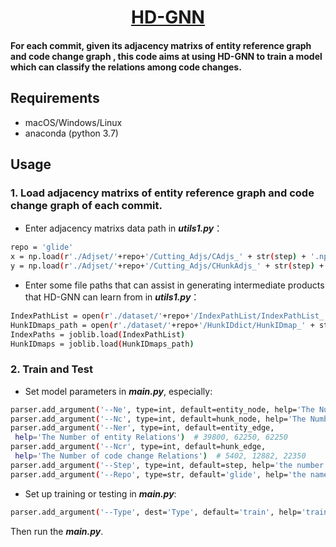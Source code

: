  <div align="center">
  <h1 id="HD-GNN"><a href="https://gitee.com/fanmengdan1/fgfe/" target="repo">HD-GNN</a></h1>
</div>

#### For each commit, given its adjacency matrixs of  entity reference graph and code change graph , this code aims at using HD-GNN to train a model which can classify  the relations among code changes.

## Requirements
- macOS/Windows/Linux
- anaconda (python 3.7)

## Usage

### 1. Load adjacency matrixs of  entity reference graph and code change graph of each commit.

 - Enter adjacency matrixs data path in ***utils1.py***：
```sh
repo = 'glide'
x = np.load(r'./Adjset/'+repo+'/Cutting_Adjs/CAdjs_' + str(step) + '.npy', allow_pickle=True)  # x是entity adj (100,200,200)  
y = np.load(r'./Adjset/'+repo+'/Cutting_Adjs/CHunkAdjs_' + str(step) + '.npy', allow_pickle=True)  # y是hunk adj (100,74,74)  
```
 - Enter some file paths that can assist in generating intermediate products that HD-GNN can learn from  in ***utils1.py***：
 ```sh
 IndexPathList = open(r'./dataset/'+repo+'/IndexPathList/IndexPathList_' + str(step) + '.pkl', 'rb')  
HunkIDmaps_path = open(r'./dataset/'+repo+'/HunkIDdict/HunkIDmap_' + str(step) + '.pkl', 'rb')  
IndexPaths = joblib.load(IndexPathList)  
HunkIDmaps = joblib.load(HunkIDmaps_path)
```

### 2. Train and Test
 - Set model parameters in ***main.py***, especially:
 ```sh
parser.add_argument('--Ne', type=int, default=entity_node, help='The Number of entities')  # 200, 250, 250  
parser.add_argument('--Nc', type=int, default=hunk_node, help='The Number of code changes')  # 74, 114, 150  
parser.add_argument('--Ner', type=int, default=entity_edge,  
  help='The Number of entity Relations')  # 39800, 62250, 62250  
parser.add_argument('--Ncr', type=int, default=hunk_edge,  
  help='The Number of code change Relations')  # 5402, 12882, 22350  
parser.add_argument('--Step', type=int, default=step, help='the number of commits/groups')  # 2, 3, 5  
parser.add_argument('--Repo', type=str, default='glide', help='the name of repository')
```
 - Set up training or testing in ***main.py***:
 ```sh
 parser.add_argument('--Type', dest='Type', default='train', help='train or test')
 ```
Then run the ***main.py***.